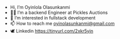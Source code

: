 - Hi, I’m Oyinlola Olasunkanmi
- 👨‍💻 I’m a backend Engineer at Pickles Auctions
- 👀 I’m interested in fullstack development
- 📫 How to reach me oyinolasunkanmi@gmail.com
- 🕊️ Linkedin https://tinyurl.com/2xkr5yjn
<!---
olasunkanmi-SE/olasunkanmi-SE is a ✨ special ✨ repository because its `README.md` (this file) appears on your GitHub profile.
You can click the Preview link to take a look at your changes.
--->
